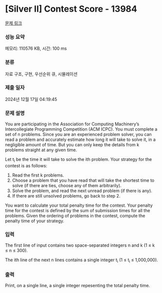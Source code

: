 # [Silver II] Contest Score - 13984 

[문제 링크](https://www.acmicpc.net/problem/13984) 

### 성능 요약

메모리: 110576 KB, 시간: 100 ms

### 분류

자료 구조, 구현, 우선순위 큐, 시뮬레이션

### 제출 일자

2024년 12월 17일 04:19:45

### 문제 설명

<p>You are participating in the Association for Computing Machinery’s Intercollegiate Programming Competition (ACM ICPC). You must complete a set of n problems. Since you are an experienced problem solver, you can read a problem and accurately estimate how long it will take to solve it, in a negligible amount of time. But you can only keep the details from k problems straight at any given time.</p>

<p>Let t<sub>i</sub> be the time it will take to solve the ith problem. Your strategy for the contest is as follows:</p>

<ol>
	<li>Read the first k problems.</li>
	<li>Choose a problem that you have read that will take the shortest time to solve (if there are ties, choose any of them arbitrarily).</li>
	<li>Solve the problem, and read the next unread problem (if there is any).</li>
	<li>If there are still unsolved problems, go back to step 2.</li>
</ol>

<p>You want to calculate your total penalty time for the contest. Your penalty time for the contest is defined by the sum of submission times for all the problems. Given the ordering of problems in the contest, compute the penalty time of your strategy.</p>

### 입력 

 <p>The first line of input contains two space-separated integers n and k (1 ≤ k ≤ n ≤ 300).</p>

<p>The ith line of the next n lines contains a single integer t<sub>i</sub> (1 ≤ t<sub>i</sub> ≤ 1,000,000).</p>

### 출력 

 <p>Print, on a single line, a single integer repesenting the total penalty time.</p>

